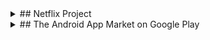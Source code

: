 <details><summary>## Netflix Project</summary><p>
</p></details>

<details><summary>## The Android App Market on Google Play</summary><p>
</p></details>
